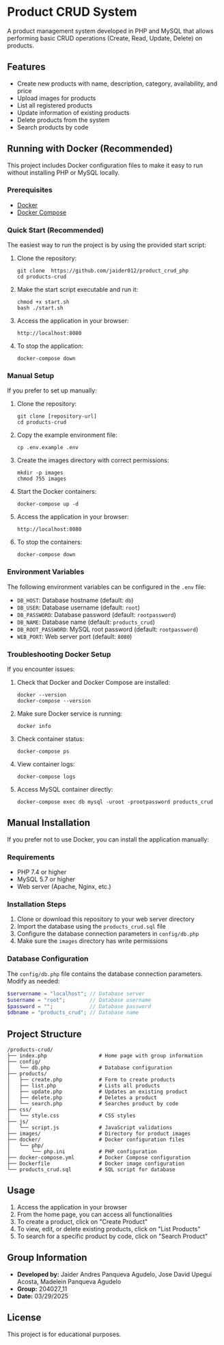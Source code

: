 # Product CRUD System

A product management system developed in PHP and MySQL that allows performing basic CRUD operations (Create, Read, Update, Delete) on products.

## Features

- Create new products with name, description, category, availability, and price
- Upload images for products
- List all registered products
- Update information of existing products
- Delete products from the system
- Search products by code

## Running with Docker (Recommended)

This project includes Docker configuration files to make it easy to run without installing PHP or MySQL locally.

### Prerequisites

- [Docker](https://docs.docker.com/get-docker/)
- [Docker Compose](https://docs.docker.com/compose/install/)

### Quick Start (Recommended)

The easiest way to run the project is by using the provided start script:

1. Clone the repository:
   ```
   git clone  https://github.com/jaider012/product_crud_php
   cd products-crud
   ```

2. Make the start script executable and run it:
   ```
   chmod +x start.sh
   bash ./start.sh
   ```

3. Access the application in your browser:
   ```
   http://localhost:8080
   ```

4. To stop the application:
   ```
   docker-compose down
   ```

### Manual Setup

If you prefer to set up manually:

1. Clone the repository:
   ```
   git clone [repository-url]
   cd products-crud
   ```

2. Copy the example environment file:
   ```
   cp .env.example .env
   ```

3. Create the images directory with correct permissions:
   ```
   mkdir -p images
   chmod 755 images
   ```

4. Start the Docker containers:
   ```
   docker-compose up -d
   ```

5. Access the application in your browser:
   ```
   http://localhost:8080
   ```

6. To stop the containers:
   ```
   docker-compose down
   ```

### Environment Variables

The following environment variables can be configured in the `.env` file:

- `DB_HOST`: Database hostname (default: `db`)
- `DB_USER`: Database username (default: `root`)
- `DB_PASSWORD`: Database password (default: `rootpassword`)
- `DB_NAME`: Database name (default: `products_crud`)
- `DB_ROOT_PASSWORD`: MySQL root password (default: `rootpassword`)
- `WEB_PORT`: Web server port (default: `8080`)

### Troubleshooting Docker Setup

If you encounter issues:

1. Check that Docker and Docker Compose are installed:
   ```
   docker --version
   docker-compose --version
   ```

2. Make sure Docker service is running:
   ```
   docker info
   ```

3. Check container status:
   ```
   docker-compose ps
   ```

4. View container logs:
   ```
   docker-compose logs
   ```

5. Access MySQL container directly:
   ```
   docker-compose exec db mysql -uroot -prootpassword products_crud
   ```

## Manual Installation

If you prefer not to use Docker, you can install the application manually:

### Requirements

- PHP 7.4 or higher
- MySQL 5.7 or higher
- Web server (Apache, Nginx, etc.)

### Installation Steps

1. Clone or download this repository to your web server directory
2. Import the database using the `products_crud.sql` file
3. Configure the database connection parameters in `config/db.php`
4. Make sure the `images` directory has write permissions

### Database Configuration

The `config/db.php` file contains the database connection parameters. Modify as needed:

```php
$servername = "localhost"; // Database server
$username = "root";        // Database username
$password = "";            // Database password
$dbname = "products_crud"; // Database name
```

## Project Structure

```
/products-crud/
├── index.php                 # Home page with group information
├── config/
│   └── db.php                # Database configuration
├── products/
│   ├── create.php            # Form to create products
│   ├── list.php              # Lists all products
│   ├── update.php            # Updates an existing product
│   ├── delete.php            # Deletes a product
│   └── search.php            # Searches product by code
├── css/
│   └── style.css             # CSS styles
├── js/
│   └── script.js             # JavaScript validations
├── images/                   # Directory for product images
├── docker/                   # Docker configuration files
│   └── php/
│       └── php.ini           # PHP configuration
├── docker-compose.yml        # Docker Compose configuration
├── Dockerfile                # Docker image configuration
└── products_crud.sql         # SQL script for database
```

## Usage

1. Access the application in your browser
2. From the home page, you can access all functionalities
3. To create a product, click on "Create Product"
4. To view, edit, or delete existing products, click on "List Products"
5. To search for a specific product by code, click on "Search Product"

## Group Information

- **Developed by:** Jaider Andres Panqueva Agudelo, Jose David Upegui Acosta, Madelein Panqueva Agudelo
- **Group:** 204027_11
- **Date:** 03/29/2025

## License

This project is for educational purposes. 